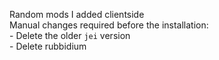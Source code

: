 Random mods I added clientside<br>
Manual changes required before the installation:<br>
\- Delete the older `jei` version<br>
\- Delete rubbidium<br>